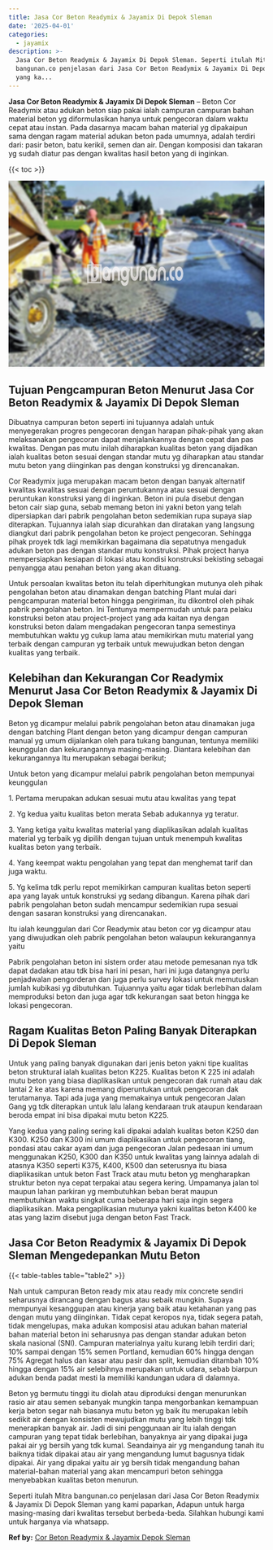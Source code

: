 ```yaml
---
title: Jasa Cor Beton Readymix & Jayamix Di Depok Sleman
date: '2025-04-01'
categories:
  - jayamix
description: >-
  Jasa Cor Beton Readymix & Jayamix Di Depok Sleman. Seperti itulah Mitra
  bangunan.co penjelasan dari Jasa Cor Beton Readymix & Jayamix Di Depok Sleman
  yang ka...
---
```


**Jasa Cor Beton Readymix & Jayamix Di Depok Sleman** – Beton Cor Readymix atau adukan beton siap pakai ialah campuran campuran bahan material beton yg diformulasikan hanya untuk pengecoran dalam waktu cepat atau instan. Pada dasarnya macam bahan material yg dipakaipun sama dengan ragam material adukan beton pada umumnya, adalah terdiri dari: pasir beton, batu kerikil, semen dan air. Dengan komposisi dan takaran yg sudah diatur pas dengan kwalitas hasil beton yang di inginkan.

{{< toc >}}

![Jasa Cor Beton Readymix & Jayamix Di Depok Sleman](/images/jasa-cor-readymix-40.png)

## Tujuan Pengcampuran Beton Menurut Jasa Cor Beton Readymix & Jayamix Di Depok Sleman

Dibuatnya campuran beton seperti ini tujuannya adalah untuk menyegerakan progres pengecoran dengan harapan pihak-pihak yang akan melaksanakan pengecoran dapat menjalankannya dengan cepat dan pas kwalitas. Dengan pas mutu inilah diharapkan kualitas beton yang dijadikan ialah kualitas beton sesuai dengan standar mutu yg diharapkan atau standar mutu beton yang diinginkan pas dengan konstruksi yg direncanakan.

Cor Readymix juga merupakan macam beton dengan banyak alternatif kwalitas kwalitas sesuai dengan peruntukannya atau sesuai dengan peruntukan konstruksi yang di inginkan. Beton ini pula disebut dengan beton cair siap guna, sebab memang beton ini yakni beton yang telah dipersiapkan dari pabrik pengolahan beton sedemikian rupa supaya siap diterapkan. Tujuannya ialah siap dicurahkan dan diratakan yang langsung diangkut dari pabrik pengolahan beton ke project pengecoran. Sehingga pihak proyek tdk lagi memikirkan bagaimana dia sepatutnya mengaduk adukan beton pas dengan standar mutu konstruksi. Pihak project hanya mempersiapkan kesiapan di lokasi atau kondisi konstruksi bekisting sebagai penyangga atau penahan beton yang akan dituang.

Untuk persoalan kwalitas beton itu telah diperhitungkan mutunya oleh pihak pengolahan beton atau dinamakan dengan batching Plant mulai dari pengcampuran material beton hingga pengiriman, itu dikontrol oleh pihak pabrik pengolahan beton. Ini Tentunya mempermudah untuk para pelaku konstruksi beton atau project-project yang ada kaitan nya dengan konstruksi beton dalam mengadakan pengecoran tanpa semestinya membutuhkan waktu yg cukup lama atau memikirkan mutu material yang terbaik dengan campuran yg terbaik untuk mewujudkan beton dengan kualitas yang terbaik.

## Kelebihan dan Kekurangan Cor Readymix Menurut Jasa Cor Beton Readymix & Jayamix Di Depok Sleman

Beton yg dicampur melalui pabrik pengolahan beton atau dinamakan juga dengan batching Plant dengan beton yang dicampur dengan campuran manual yg umum dijalankan oleh para tukang bangunan, tentunya memiliki keunggulan dan kekurangannya masing-masing. Diantara kelebihan dan kekurangannya Itu merupakan sebagai berikut;

Untuk beton yang dicampur melalui pabrik pengolahan beton mempunyai keunggulan

1\. Pertama merupakan adukan sesuai mutu atau kwalitas yang tepat

2\. Yg kedua yaitu kualitas beton merata Sebab adukannya yg teratur.

3\. Yang ketiga yaitu kwalitas material yang diaplikasikan adalah kualitas material yg terbaik yg dipilih dengan tujuan untuk menempuh kwalitas kualitas beton yang terbaik.

4\. Yang keempat waktu pengolahan yang tepat dan menghemat tarif dan juga waktu.

5\. Yg kelima tdk perlu repot memikirkan campuran kualitas beton seperti apa yang layak untuk konstruksi yg sedang dibangun. Karena pihak dari pabrik pengolahan beton sudah mencampur sedemikian rupa sesuai dengan sasaran konstruksi yang direncanakan.

Itu ialah keunggulan dari Cor Readymix atau beton cor yg dicampur atau yang diwujudkan oleh pabrik pengolahan beton walaupun kekurangannya yaitu

Pabrik pengolahan beton ini sistem order atau metode pemesanan nya tdk dapat dadakan atau tdk bisa hari ini pesan, hari ini juga datangnya perlu penjadwalan pengorderan dan juga perlu survey lokasi untuk memutuskan jumlah kubikasi yg dibutuhkan. Tujuannya yaitu agar tidak berlebihan dalam memproduksi beton dan juga agar tdk kekurangan saat beton hingga ke lokasi pengecoran.

## Ragam Kualitas Beton Paling Banyak Diterapkan Di Depok Sleman

Untuk yang paling banyak digunakan dari jenis beton yakni tipe kualitas beton struktural ialah kualitas beton K225. Kualitas beton K 225 ini adalah mutu beton yang biasa diaplikasikan untuk pengecoran dak rumah atau dak lantai 2 ke atas karena memang diperuntukan untuk pengecoran dak terutamanya. Tapi ada juga yang memakainya untuk pengecoran Jalan Gang yg tdk diterapkan untuk lalu lalang kendaraan truk ataupun kendaraan beroda empat ini bisa dipakai mutu beton K225.

Yang kedua yang paling sering kali dipakai adalah kualitas beton K250 dan K300. K250 dan K300 ini umum diaplikasikan untuk pengecoran tiang, pondasi atau cakar ayam dan juga pengecoran Jalan pedesaan ini umum menggunakan K250, K300 dan K350 untuk kwalitas yang lainnya adalah di atasnya K350 seperti K375, K400, K500 dan seterusnya itu biasa diaplikasikan untuk beton Fast Track atau mutu beton yg mengharapkan struktur beton nya cepat terpakai atau segera kering. Umpamanya jalan tol maupun lahan parkiran yg membutuhkan beban berat maupun membutuhkan waktu singkat cuma beberapa hari saja ingin segera diaplikasikan. Maka pengaplikasian mutunya yakni kualitas beton K400 ke atas yang lazim disebut juga dengan beton Fast Track.

## Jasa Cor Beton Readymix & Jayamix Di Depok Sleman Mengedepankan Mutu Beton

{{< table-tables table="table2" >}}

Nah untuk campuran Beton ready mix atau ready mix concrete sendiri seharusnya dirancang dengan bagus atau sebaik mungkin. Supaya mempunyai kesanggupan atau kinerja yang baik atau ketahanan yang pas dengan mutu yang diinginkan. Tidak cepat keropos nya, tidak segera patah, tidak mengelupas, maka adukan komposisi atau adukan bahan material bahan material beton ini seharusnya pas dengan standar adukan beton skala nasional (SNI). Campuran materialnya yaitu kurang lebih terdiri dari; 10% sampai dengan 15% semen Portland, kemudian 60% hingga dengan 75% Agregat halus dan kasar atau pasir dan split, kemudian ditambah 10% hingga dengan 15% air selebihnya merupakan untuk udara, sebab biarpun adukan benda padat mesti Ia memiliki kandungan udara di dalamnya.

Beton yg bermutu tinggi itu diolah atau diproduksi dengan menurunkan rasio air atau semen sebanyak mungkin tanpa mengorbankan kemampuan kerja beton segar nah biasanya mutu beton yg baik itu merupakan lebih sedikit air dengan konsisten mewujudkan mutu yang lebih tinggi tdk menerapkan banyak air. Jadi di sini penggunaan air Itu ialah dengan campuran yang tepat tidak berlebihan, banyaknya air yang dipakai juga pakai air yg bersih yang tdk kumal. Seandainya air yg mengandung tanah itu baiknya tidak dipakai atau air yang mengandung lumut bagusnya tidak dipakai. Air yang dipakai yaitu air yg bersih tidak mengandung bahan material-bahan material yang akan mencampuri beton sehingga menyebabkan kualitas beton menurun.

Seperti itulah Mitra bangunan.co penjelasan dari Jasa Cor Beton Readymix & Jayamix Di Depok Sleman yang kami paparkan, Adapun untuk harga masing-masing dari kwalitas tersebut berbeda-beda. Silahkan hubungi kami untuk harganya via whatsapp.

**Ref by:** [Cor Beton Readymix & Jayamix Depok Sleman](https://id.wikipedia.org/wiki/Cor)
